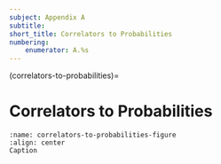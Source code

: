 ```yaml
---
subject: Appendix A
subtitle:
short_title: Correlators to Probabilities
numbering: 
    enumerator: A.%s
---
```


(correlators-to-probabilities)=
# Correlators to Probabilities


```{figure} correlators-to-probabilities.JPG
:name: correlators-to-probabilities-figure
:align: center
Caption
```
